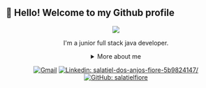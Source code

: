 ## 👋 Hello! Welcome to my Github profile

<div align="center">
  
<img src="https://c.tenor.com/UhEJKBCfFEQAAAAC/konichiwa-hey.gif" />


I'm a junior full stack java developer.

<details>
  <summary> More about me</summary>
<div align="left">
 
``` js
const me = {
    personal: {
        fullName: 'Salatiel dos Anjos Fiore',
        birthDate: '1998-09-13',
        interests: ['music', 'play guitar', 'watch series'],
    },
    technical: {
        technologies: {
            frontEnd: {
                Javascript: ['React'],
                HTML: ['HTML5'],
                CSS: ['Bootstrap'],
            },
            backEnd: {
                Java: ['Spring boot']
            },
        },
    }
}
```
  </div>
</details>

[![Gmail](https://img.shields.io/badge/Gmail-D14836?style=for-the-badge&logo=gmail&logoColor=white)](mailto:salatielfiore70@gmail.com)
[![Linkedin: salatiel-dos-anjos-fiore-5b9824147/](https://img.shields.io/badge/LinkedIn-0077B5?style=for-the-badge&logo=linkedin&logoColor=white)](https://www.linkedin.com/in/salatiel-dos-anjos-fiore-5b9824147/)
[![GitHub: salatielfiore](https://img.shields.io/badge/GitHub-100000?style=for-the-badge&logo=github&logoColor=white)](https://github.com/salatielfiore)
</div>
